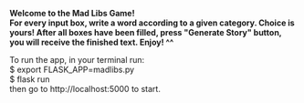 **Welcome to the Mad Libs Game!     
For every input box, write a word according to a given category. Choice is yours! After all boxes have been filled, press "Generate Story" button, you will receive the finished text.
Enjoy! ^^**

To run the app, in your terminal run:    
  $ export FLASK_APP=madlibs.py    
  $ flask run    
then go to http://localhost:5000 to start.
